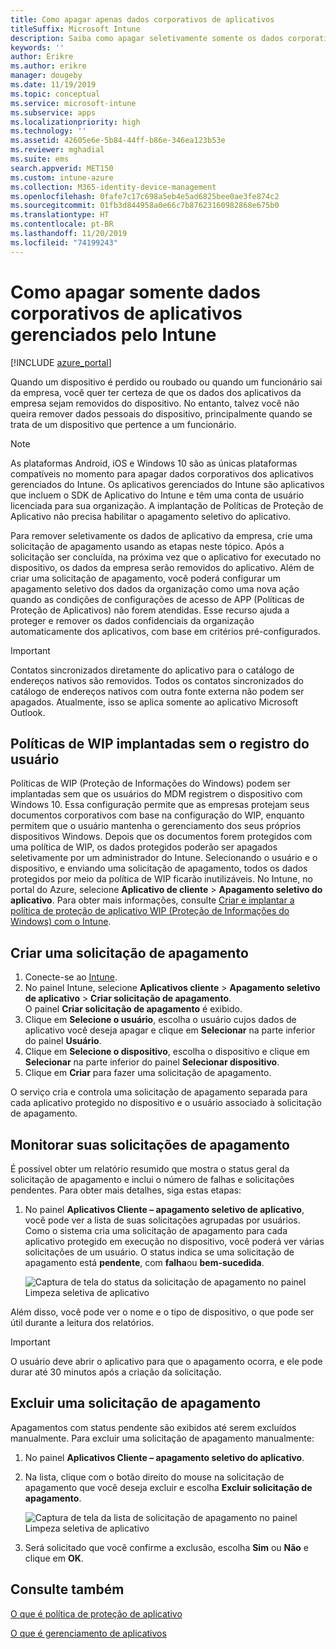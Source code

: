 ```yaml
---
title: Como apagar apenas dados corporativos de aplicativos
titleSuffix: Microsoft Intune
description: Saiba como apagar seletivamente somente os dados corporativos dos aplicativos gerenciados pelo Intune com o Microsoft Intune.
keywords: ''
author: Erikre
ms.author: erikre
manager: dougeby
ms.date: 11/19/2019
ms.topic: conceptual
ms.service: microsoft-intune
ms.subservice: apps
ms.localizationpriority: high
ms.technology: ''
ms.assetid: 42605e6e-5b84-44ff-b86e-346ea123b53e
ms.reviewer: mghadial
ms.suite: ems
search.appverid: MET150
ms.custom: intune-azure
ms.collection: M365-identity-device-management
ms.openlocfilehash: 0fafe7c17c698a5eb4e5ad6825bee0ae3fe874c2
ms.sourcegitcommit: 01fb3d844958a0e66c7b87623160982868e675b0
ms.translationtype: HT
ms.contentlocale: pt-BR
ms.lasthandoff: 11/20/2019
ms.locfileid: "74199243"
---
```

# <a name="how-to-wipe-only-corporate-data-from-intune-managed-apps"></a>Como apagar somente dados corporativos de aplicativos gerenciados pelo Intune

[!INCLUDE [azure_portal](../includes/azure_portal.md)]

Quando um dispositivo é perdido ou roubado ou quando um funcionário sai da empresa, você quer ter certeza de que os dados dos aplicativos da empresa sejam removidos do dispositivo. No entanto, talvez você não queira remover dados pessoais do dispositivo, principalmente quando se trata de um dispositivo que pertence a um funcionário.

>[!NOTE]
> As plataformas Android, iOS e Windows 10 são as únicas plataformas compatíveis no momento para apagar dados corporativos dos aplicativos gerenciados do Intune. Os aplicativos gerenciados do Intune são aplicativos que incluem o SDK de Aplicativo do Intune e têm uma conta de usuário licenciada para sua organização. A implantação de Políticas de Proteção de Aplicativo não precisa habilitar o apagamento seletivo do aplicativo.

Para remover seletivamente os dados de aplicativo da empresa, crie uma solicitação de apagamento usando as etapas neste tópico. Após a solicitação ser concluída, na próxima vez que o aplicativo for executado no dispositivo, os dados da empresa serão removidos do aplicativo. Além de criar uma solicitação de apagamento, você poderá configurar um apagamento seletivo dos dados da organização como uma nova ação quando as condições de configurações de acesso de APP (Políticas de Proteção de Aplicativos) não forem atendidas. Esse recurso ajuda a proteger e remover os dados confidenciais da organização automaticamente dos aplicativos, com base em critérios pré-configurados.

>[!IMPORTANT]
> Contatos sincronizados diretamente do aplicativo para o catálogo de endereços nativos são removidos. Todos os contatos sincronizados do catálogo de endereços nativos com outra fonte externa não podem ser apagados. Atualmente, isso se aplica somente ao aplicativo Microsoft Outlook.

## <a name="deployed-wip-policies-without-user-enrollment"></a>Políticas de WIP implantadas sem o registro do usuário
Políticas de WIP (Proteção de Informações do Windows) podem ser implantadas sem que os usuários do MDM registrem o dispositivo com Windows 10. Essa configuração permite que as empresas protejam seus documentos corporativos com base na configuração do WIP, enquanto permitem que o usuário mantenha o gerenciamento dos seus próprios dispositivos Windows. Depois que os documentos forem protegidos com uma política de WIP, os dados protegidos poderão ser apagados seletivamente por um administrador do Intune. Selecionando o usuário e o dispositivo, e enviando uma solicitação de apagamento, todos os dados protegidos por meio da política de WIP ficarão inutilizáveis. No Intune, no portal do Azure, selecione **Aplicativo de cliente** > **Apagamento seletivo do aplicativo**. Para obter mais informações, consulte [Criar e implantar a política de proteção de aplicativo WIP (Proteção de Informações do Windows) com o Intune](windows-information-protection-policy-create.md).

## <a name="create-a-wipe-request"></a>Criar uma solicitação de apagamento

1. Conecte-se ao [Intune](https://go.microsoft.com/fwlink/?linkid=2090973).
2. No painel Intune, selecione **Aplicativos cliente** > **Apagamento seletivo de aplicativo** > **Criar solicitação de apagamento**.<br>
   O painel **Criar solicitação de apagamento** é exibido.
3. Clique em **Selecione o usuário**, escolha o usuário cujos dados de aplicativo você deseja apagar e clique em **Selecionar** na parte inferior do painel **Usuário**.
4. Clique em **Selecione o dispositivo**, escolha o dispositivo e clique em **Selecionar** na parte inferior do painel **Selecionar dispositivo**.
5. Clique em **Criar** para fazer uma solicitação de apagamento.

O serviço cria e controla uma solicitação de apagamento separada para cada aplicativo protegido no dispositivo e o usuário associado à solicitação de apagamento.

## <a name="monitor-your-wipe-requests"></a>Monitorar suas solicitações de apagamento

É possível obter um relatório resumido que mostra o status geral da solicitação de apagamento e inclui o número de falhas e solicitações pendentes. Para obter mais detalhes, siga estas etapas:

1. No painel **Aplicativos Cliente – apagamento seletivo de aplicativo**, você pode ver a lista de suas solicitações agrupadas por usuários. Como o sistema cria uma solicitação de apagamento para cada aplicativo protegido em execução no dispositivo, você poderá ver várias solicitações de um usuário. O status indica se uma solicitação de apagamento está **pendente**, com **falha**ou **bem-sucedida**.

    ![Captura de tela do status da solicitação de apagamento no painel Limpeza seletiva de aplicativo](./media/apps-selective-wipe/wipe-request-status-1.png)

Além disso, você pode ver o nome e o tipo de dispositivo, o que pode ser útil durante a leitura dos relatórios.

>[!IMPORTANT]
> O usuário deve abrir o aplicativo para que o apagamento ocorra, e ele pode durar até 30 minutos após a criação da solicitação.

## <a name="delete-a-wipe-request"></a>Excluir uma solicitação de apagamento

Apagamentos com status pendente são exibidos até serem excluídos manualmente. Para excluir uma solicitação de apagamento manualmente:

1. No painel **Aplicativos Cliente – apagamento seletivo do aplicativo**.

2. Na lista, clique com o botão direito do mouse na solicitação de apagamento que você deseja excluir e escolha **Excluir solicitação de apagamento**.

    ![Captura de tela da lista de solicitação de apagamento no painel Limpeza seletiva de aplicativo](./media/apps-selective-wipe/delete-wipe-request.png)

3. Será solicitado que você confirme a exclusão, escolha **Sim** ou **Não** e clique em **OK**.

## <a name="see-also"></a>Consulte também
[O que é política de proteção de aplicativo](app-protection-policy.md)

[O que é gerenciamento de aplicativos](app-management.md)
